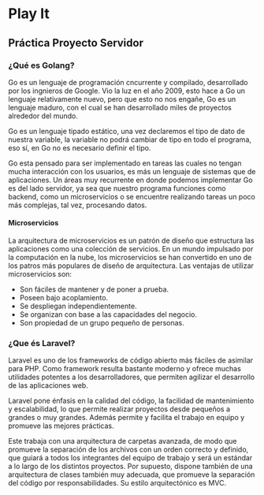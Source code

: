 # Play It

## Práctica Proyecto Servidor

### ¿Qué es Golang?

Go es un lenguaje de programación cncurrente y compilado, desarrollado por los ingnieros de Google. Vio la luz en el año 2009, esto hace a Go un lenguaje relativamente nuevo, pero que esto no nos engañe, Go es un lenguaje maduro, con el cual se han desarrollado miles de proyectos alrededor del mundo.

Go es un lenguaje tipado estático, una vez declaremos el tipo de dato de nuestra variable, la variable no podrá cambiar de tipo en todo el programa, eso sí, en Go no es necesario definir el tipo.

Go esta pensado para ser implementado en tareas las cuales no tengan mucha interacción con los usuarios, es más un lenguaje de sistemas que de aplicaciones. Un áreas muy recurrente en donde podemos implementar Go es del lado servidor, ya sea que nuestro programa funciones como backend, como un microservicios o se encuentre realizando tareas un poco más complejas, tal vez, procesando datos.

#### Microservicios 

La arquitectura de microservicios es un patrón de diseño que estructura las aplicaciones como una colección de servicios. En un mundo impulsado por la computación en la nube, los microservicios se han convertido en uno de los patros más populares de diseño de arquitectura. Las ventajas de utilizar microservicios son:

- Son fáciles de mantener y de poner a prueba.
- Poseen bajo acoplamiento.
- Se despliegan independientemente.
- Se organizan con base a las capacidades del negocio.
- Son propiedad de un grupo pequeño de personas.

### ¿Que és Laravel?

Laravel es uno de los frameworks de código abierto más fáciles de asimilar para PHP. Como framework resulta bastante moderno y ofrece muchas utilidades potentes a los desarrolladores, que permiten agilizar el desarrollo de las aplicaciones web.

Laravel pone énfasis en la calidad del código, la facilidad de mantenimiento y escalabilidad, lo que permite realizar proyectos desde pequeños a grandes o muy grandes. Además permite y facilita el trabajo en equipo y promueve las mejores prácticas.

Este trabaja con una arquitectura de carpetas avanzada, de modo que promueve la separación de los archivos con un orden correcto y definido, que guiará a todos los integrantes del equipo de trabajo y será un estándar a lo largo de los distintos proyectos. Por supuesto, dispone también de una arquitectura de clases también muy adecuada, que promueve la separación del código por responsabilidades. Su estilo arquitectónico es MVC.